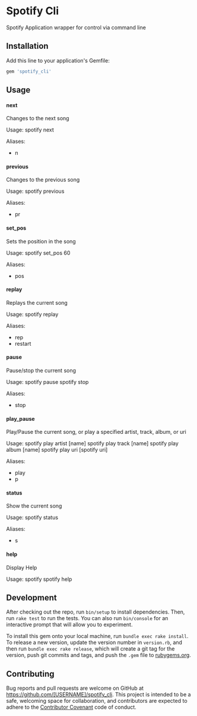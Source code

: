 # Spotify Cli

Spotify Application wrapper for control via command line

## Installation

Add this line to your application's Gemfile:

```ruby
gem 'spotify_cli'
```

## Usage

#### next
Changes to the next song

Usage:
  spotify next

Aliases:
 - n

#### previous
Changes to the previous song

Usage:
  spotify previous

Aliases:
 - pr

#### set_pos
Sets the position in the song

Usage:
  spotify set_pos 60

Aliases:
 - pos

#### replay
Replays the current song

Usage:
  spotify replay

Aliases:
 - rep
 - restart

#### pause
Pause/stop the current song

Usage:
  spotify pause
  spotify stop

Aliases:
 - stop

#### play_pause
Play/Pause the current song, or play a specified artist,
track, album, or uri

Usage:
  spotify play artist [name]
  spotify play track [name]
  spotify play album [name]
  spotify play uri [spotify uri]

Aliases:
 - play
 - p

#### status
Show the current song

Usage:
  spotify status

Aliases:
 - s

#### help
Display Help

Usage:
 spotify
 spotify help

## Development

After checking out the repo, run `bin/setup` to install dependencies. Then, run `rake test` to run the tests. You can also run `bin/console` for an interactive prompt that will allow you to experiment.

To install this gem onto your local machine, run `bundle exec rake install`. To release a new version, update the version number in `version.rb`, and then run `bundle exec rake release`, which will create a git tag for the version, push git commits and tags, and push the `.gem` file to [rubygems.org](https://rubygems.org).

## Contributing

Bug reports and pull requests are welcome on GitHub at https://github.com/[USERNAME]/spotify_cli. This project is intended to be a safe, welcoming space for collaboration, and contributors are expected to adhere to the [Contributor Covenant](http://contributor-covenant.org) code of conduct.

